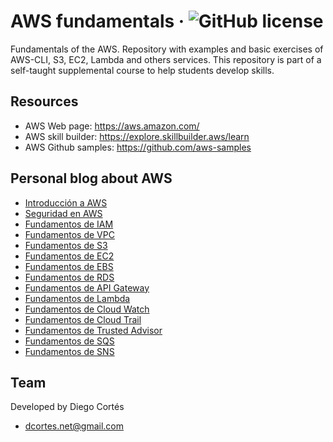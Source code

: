 # AWS fundamentals &middot; ![GitHub license](https://img.shields.io/badge/license-MIT-blue.svg)

Fundamentals of the AWS. Repository with examples and basic exercises of AWS-CLI, S3, EC2, Lambda and others services. This repository is part of a self-taught supplemental course to help students develop skills.

## Resources

- AWS Web page: https://aws.amazon.com/
- AWS skill builder: https://explore.skillbuilder.aws/learn
- AWS Github samples: https://github.com/aws-samples

## Personal blog about AWS

- [Introducción a AWS](https://medium.com/@diego.coder/introducci%C3%B3n-a-aws-y-principales-servicios-c1acbee0edbe)
- [Seguridad en AWS](https://medium.com/@diego.coder/servicios-de-seguridad-en-aws-ab25f03a7c90)
- [Fundamentos de IAM](https://medium.com/@diego.coder/introducci%C3%B3n-a-aws-iam-9d4d8a89fa46)
- [Fundamentos de VPC](https://medium.com/@diego.coder/introducci%C3%B3n-a-aws-vpc-amazon-virtual-private-cloud-a8e8bd614e24)
- [Fundamentos de S3](https://medium.com/@diego.coder/introducci%C3%B3n-a-aws-s3-c6ee07725de4)
- [Fundamentos de EC2](https://medium.com/@diego.coder/introducci%C3%B3n-a-aws-ec2-281855453df4)
- [Fundamentos de EBS](https://medium.com/@diego.coder/introducci%C3%B3n-a-amazon-ebs-elastic-block-store-38a855e588d0)
- [Fundamentos de RDS](https://medium.com/@diego.coder/introducci%C3%B3n-a-aws-rds-amazon-relational-database-service-38df06010284)
- [Fundamentos de API Gateway](https://medium.com/@diego.coder/introducci%C3%B3n-a-aws-api-gateway-ddca3a6535df)
- [Fundamentos de Lambda](https://medium.com/@diego.coder/introducci%C3%B3n-a-aws-lambda-6f52b2baad6)
- [Fundamentos de Cloud Watch](https://medium.com/@diego.coder/introducci%C3%B3n-a-amazon-cloudwatch-ef9adf74a1e5)
- [Fundamentos de Cloud Trail](https://medium.com/@diego.coder/introducci%C3%B3n-a-aws-cloudtrail-e242c4ee5e65)
- [Fundamentos de Trusted Advisor](https://medium.com/@diego.coder/introducci%C3%B3n-a-aws-trusted-advisor-dad11ab1ea32)
- [Fundamentos de SQS](https://medium.com/@diego.coder/introducci%C3%B3n-a-amazon-sqs-5b002775175)
- [Fundamentos de SNS](https://medium.com/@diego.coder/introducci%C3%B3n-a-amazon-sns-simple-notification-service-873db3eb7a6c)

## Team

Developed by Diego Cortés

- dcortes.net@gmail.com
